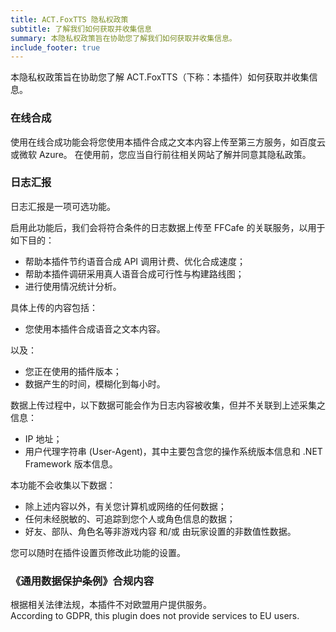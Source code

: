 ```yaml
---
title: ACT.FoxTTS 隐私权政策
subtitle: 了解我们如何获取并收集信息
summary: 本隐私权政策旨在协助您了解我们如何获取并收集信息。
include_footer: true
---
```


本隐私权政策旨在协助您了解 ACT.FoxTTS（下称：本插件）如何获取并收集信息。

<a name="thirdparty"></a>

### 在线合成

使用在线合成功能会将您使用本插件合成之文本内容上传至第三方服务，如百度云或微软 Azure。
在使用前，您应当自行前往相关网站了解并同意其隐私政策。

<a name="report"></a>

### 日志汇报

日志汇报是一项可选功能。

启用此功能后，我们会将符合条件的日志数据上传至 FFCafe 的关联服务，以用于如下目的：

* 帮助本插件节约语音合成 API 调用计费、优化合成速度；
* 帮助本插件调研采用真人语音合成可行性与构建路线图；
* 进行使用情况统计分析。

具体上传的内容包括：

* 您使用本插件合成语音之文本内容。

以及：

* 您正在使用的插件版本；
* 数据产生的时间，模糊化到每小时。

数据上传过程中，以下数据可能会作为日志内容被收集，但并不关联到上述采集之信息：

* IP 地址；
* 用户代理字符串 (User-Agent)，其中主要包含您的操作系统版本信息和 .NET Framework 版本信息。

本功能不会收集以下数据：

* 除上述内容以外，有关您计算机或网络的任何数据；
* 任何未经脱敏的、可追踪到您个人或角色信息的数据；
* 好友、部队、角色名等非游戏内容 和/或 由玩家设置的非数值性数据。

您可以随时在插件设置页修改此功能的设置。

<a name="gdpr"></a>

### 《通用数据保护条例》合规内容

根据相关法律法规，本插件不对欧盟用户提供服务。<br>
According to GDPR, this plugin does not provide services to EU users.
